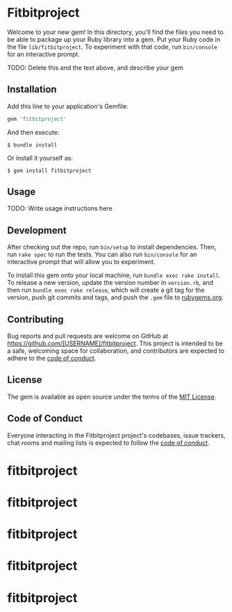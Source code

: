 # Fitbitproject

Welcome to your new gem! In this directory, you'll find the files you need to be able to package up your Ruby library into a gem. Put your Ruby code in the file `lib/fitbitproject`. To experiment with that code, run `bin/console` for an interactive prompt.

TODO: Delete this and the text above, and describe your gem

## Installation

Add this line to your application's Gemfile:

```ruby
gem 'fitbitproject'
```

And then execute:

    $ bundle install

Or install it yourself as:

    $ gem install fitbitproject

## Usage

TODO: Write usage instructions here

## Development

After checking out the repo, run `bin/setup` to install dependencies. Then, run `rake spec` to run the tests. You can also run `bin/console` for an interactive prompt that will allow you to experiment.

To install this gem onto your local machine, run `bundle exec rake install`. To release a new version, update the version number in `version.rb`, and then run `bundle exec rake release`, which will create a git tag for the version, push git commits and tags, and push the `.gem` file to [rubygems.org](https://rubygems.org).

## Contributing

Bug reports and pull requests are welcome on GitHub at https://github.com/[USERNAME]/fitbitproject. This project is intended to be a safe, welcoming space for collaboration, and contributors are expected to adhere to the [code of conduct](https://github.com/[USERNAME]/fitbitproject/blob/master/CODE_OF_CONDUCT.md).


## License

The gem is available as open source under the terms of the [MIT License](https://opensource.org/licenses/MIT).

## Code of Conduct

Everyone interacting in the Fitbitproject project's codebases, issue trackers, chat rooms and mailing lists is expected to follow the [code of conduct](https://github.com/[USERNAME]/fitbitproject/blob/master/CODE_OF_CONDUCT.md).
# fitbitproject
# fitbitproject
# fitbitproject
# fitbitproject
# fitbitproject
